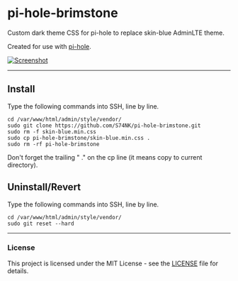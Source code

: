 # pi-hole-brimstone
Custom dark theme CSS for pi-hole to replace skin-blue AdminLTE theme.

Created for use with [pi-hole](https://github.com/pi-hole/pi-hole).

[![Screenshot](https://i.imgur.com/UrmgpyN.png)](https://i.imgur.com/UrmgpyN.png)

---

## Install
Type the following commands into SSH, line by line.

```
cd /var/www/html/admin/style/vendor/
sudo git clone https://github.com/S74NK/pi-hole-brimstone.git
sudo rm -f skin-blue.min.css
sudo cp pi-hole-brimstone/skin-blue.min.css .
sudo rm -rf pi-hole-brimstone
```
Don't forget the trailing " ." on the cp line (it means copy to current directory).

## Uninstall/Revert
Type the following commands into SSH, line by line.

```
cd /var/www/html/admin/style/vendor/
sudo git reset --hard
```

---

### License
This project is licensed under the MIT License - see the [LICENSE](LICENSE) file for details.
